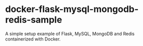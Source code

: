 # docker-flask-mysql-mongodb-redis-sample
A simple setup example of Flask, MySQL, MongoDB and Redis containerized with Docker.
